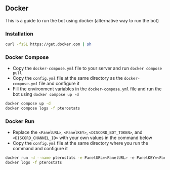 ## Docker

This is a guide to run the bot using docker (alternative way to run the bot)

### Installation

```bash
curl -fsSL https://get.docker.com | sh
```

### Docker Compose

- Copy the `docker-compose.yml` file to your server and run `docker compose pull`
- Copy the `config.yml` file at the same directory as the `docker-compose.yml` file and configure it
- Fill the environment variables in the `docker-compose.yml` file and run the bot using `docker compose up -d`

```bash
docker compose up -d
docker compose logs -f pterostats
```

### Docker Run

- Replace the `<PanelURL>`, `<PanelKEY>`, `<DISCORD_BOT_TOKEN>`, and `<DISCORD_CHANNEL_ID>` with your own values in the command below
- Copy the `config.yml` file at the same directory where you run the command and configure it

```bash
docker run -d --name pterostats -e PanelURL=<PanelURL> -e PanelKEY=<PanelKEY> -e DiscordBotToken=<DISCORD_BOT_TOKEN> -e DiscordChannel=<DISCORD_CHANNEL_ID> -v $(pwd)/config.yml:/app/config.yml ghcr.io/hirzidevs/pterostats:latest
docker logs -f pterostats
```
